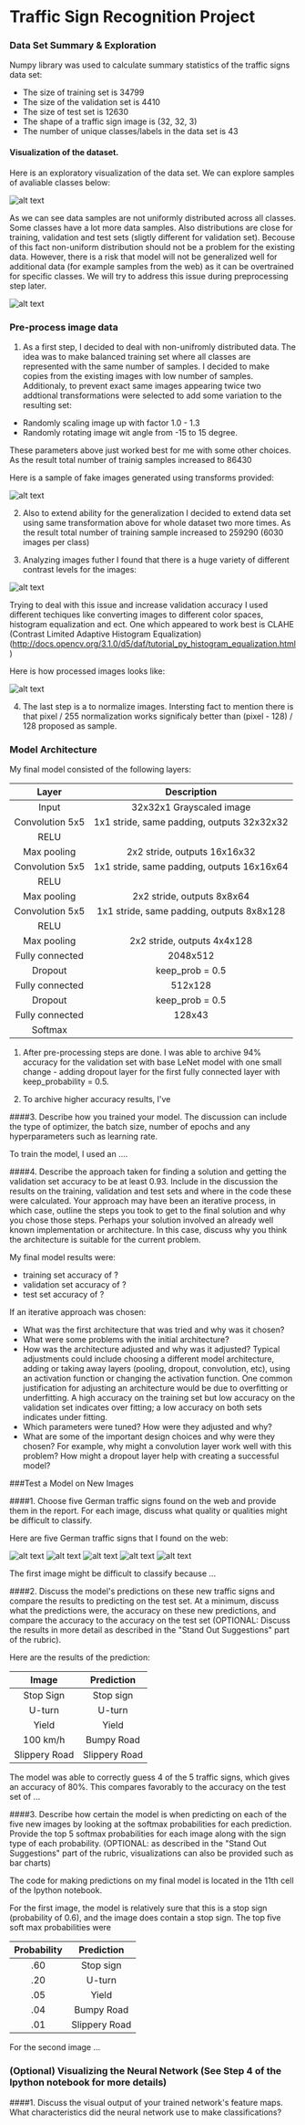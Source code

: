 # Traffic Sign Recognition Project


[//]: # (Image References)

[image1]: ./images/signs_samples.png "Signs sample"
[image2]: ./images/signs_distribution.png "Signs distribution"
[image3]: ./images/transform_samples.png "Transformed images"
[image4]: ./images/samples.png "Samples"
[image5]: ./images/processed_signs.png "Processed signs"
[image6]: ./examples/placeholder.png "Traffic Sign 3"
[image7]: ./examples/placeholder.png "Traffic Sign 4"
[image8]: ./examples/placeholder.png "Traffic Sign 5"

### Data Set Summary & Exploration

Numpy library was used to calculate summary statistics of the traffic
signs data set:

* The size of training set is 34799
* The size of the validation set is 4410
* The size of test set is 12630
* The shape of a traffic sign image is (32, 32, 3)
* The number of unique classes/labels in the data set is 43

#### Visualization of the dataset.

Here is an exploratory visualization of the data set.  We can explore samples of avaliable classes below:  

![alt text][image1]

As we can see data samples are not uniformly distributed across all classes. Some classes have a lot more data samples. Also distributions are close for training, validation and test sets (sligtly different for validation set). Becouse of this fact non-uniform distribution should not be a problem for the existing data. However, there is a risk that model will not be generalized well for additional data (for example samples from the web) as it can be overtrained for specific classes. We will try to address this issue during preprocessing step later.

![alt text][image2]

### Pre-process image data 

1. As a first step, I decided to deal with non-unifromly distributed data. The idea was to make balanced training set where all classes are represented with the same number of samples. I decided to make copies from the existing images with low number of samples. Additionaly, to prevent exact same images appearing twice two addtional transformations were selected to add some variation to the resulting set:
* Randomly scaling image up with factor 1.0 - 1.3
* Randomly rotating image wit angle from -15 to 15 degree.

 These parameters above just worked best for me with some other choices. 
 As the result total number of trainig samples increased to 86430
 
 Here is a sample of fake images generated using transforms provided:
 
![alt text][image3]

2. Also to extend ability for the generalization I decided to extend data set using same transformation above for whole dataset two more times. As the result total number of training sample increased to 259290 (6030 images per class)

3. Analyzing images futher I found that there is a huge variety of different contrast levels for the images:

![alt text][image4]

 Trying to deal with this issue and increase validation accuracy I used different techiques like converting images to different color    spaces, histogram equalization and ect. One which appeared to work best is CLAHE (Contrast Limited Adaptive Histogram Equalization)(http://docs.opencv.org/3.1.0/d5/daf/tutorial_py_histogram_equalization.html)  
 
 Here is how processed images looks like:

![alt text][image5]

4. The last step is a to normalize images. Intersting fact to mention there is that pixel / 255  normalization works significaly better than (pixel - 128) / 128 proposed as sample.  

### Model Architecture  

My final model consisted of the following layers:

| Layer         		|     Description	        					| 
|:---------------------:|:---------------------------------------------:| 
| Input         		| 32x32x1 Grayscaled image   							| 
| Convolution 5x5     	| 1x1 stride, same padding, outputs 32x32x32 	|
| RELU					|												|
| Max pooling	      	| 2x2 stride,  outputs 16x16x32 |
| Convolution 5x5     	| 1x1 stride, same padding, outputs 16x16x64 	|
| RELU					|												|
| Max pooling	      	| 2x2 stride,  outputs 8x8x64 |
| Convolution 5x5     	| 1x1 stride, same padding, outputs 8x8x128 	|
| RELU					|												|
| Max pooling	      	| 2x2 stride,  outputs 4x4x128 |
| Fully connected		| 2048x512        									|
| Dropout | keep_prob = 0.5        									|
| Fully connected		| 512x128        									|
| Dropout | keep_prob = 0.5        									|
| Fully connected		| 128x43        									|
| Softmax				|       									|

1. After pre-processing steps are done. I was able to archive 94% accuracy for the validation set with base LeNet model with one small change - adding dropout layer for the first fully connected layer with keep_probability = 0.5.

2. To archive higher accuracy results, I've   



####3. Describe how you trained your model. The discussion can include the type of optimizer, the batch size, number of epochs and any hyperparameters such as learning rate.

To train the model, I used an ....

####4. Describe the approach taken for finding a solution and getting the validation set accuracy to be at least 0.93. Include in the discussion the results on the training, validation and test sets and where in the code these were calculated. Your approach may have been an iterative process, in which case, outline the steps you took to get to the final solution and why you chose those steps. Perhaps your solution involved an already well known implementation or architecture. In this case, discuss why you think the architecture is suitable for the current problem.

My final model results were:
* training set accuracy of ?
* validation set accuracy of ? 
* test set accuracy of ?

If an iterative approach was chosen:
* What was the first architecture that was tried and why was it chosen?
* What were some problems with the initial architecture?
* How was the architecture adjusted and why was it adjusted? Typical adjustments could include choosing a different model architecture, adding or taking away layers (pooling, dropout, convolution, etc), using an activation function or changing the activation function. One common justification for adjusting an architecture would be due to overfitting or underfitting. A high accuracy on the training set but low accuracy on the validation set indicates over fitting; a low accuracy on both sets indicates under fitting.
* Which parameters were tuned? How were they adjusted and why?
* What are some of the important design choices and why were they chosen? For example, why might a convolution layer work well with this problem? How might a dropout layer help with creating a successful model?

 

###Test a Model on New Images

####1. Choose five German traffic signs found on the web and provide them in the report. For each image, discuss what quality or qualities might be difficult to classify.

Here are five German traffic signs that I found on the web:

![alt text][image4] ![alt text][image5] ![alt text][image6] 
![alt text][image7] ![alt text][image8]

The first image might be difficult to classify because ...

####2. Discuss the model's predictions on these new traffic signs and compare the results to predicting on the test set. At a minimum, discuss what the predictions were, the accuracy on these new predictions, and compare the accuracy to the accuracy on the test set (OPTIONAL: Discuss the results in more detail as described in the "Stand Out Suggestions" part of the rubric).

Here are the results of the prediction:

| Image			        |     Prediction	        					| 
|:---------------------:|:---------------------------------------------:| 
| Stop Sign      		| Stop sign   									| 
| U-turn     			| U-turn 										|
| Yield					| Yield											|
| 100 km/h	      		| Bumpy Road					 				|
| Slippery Road			| Slippery Road      							|


The model was able to correctly guess 4 of the 5 traffic signs, which gives an accuracy of 80%. This compares favorably to the accuracy on the test set of ...

####3. Describe how certain the model is when predicting on each of the five new images by looking at the softmax probabilities for each prediction. Provide the top 5 softmax probabilities for each image along with the sign type of each probability. (OPTIONAL: as described in the "Stand Out Suggestions" part of the rubric, visualizations can also be provided such as bar charts)

The code for making predictions on my final model is located in the 11th cell of the Ipython notebook.

For the first image, the model is relatively sure that this is a stop sign (probability of 0.6), and the image does contain a stop sign. The top five soft max probabilities were

| Probability         	|     Prediction	        					| 
|:---------------------:|:---------------------------------------------:| 
| .60         			| Stop sign   									| 
| .20     				| U-turn 										|
| .05					| Yield											|
| .04	      			| Bumpy Road					 				|
| .01				    | Slippery Road      							|


For the second image ... 

### (Optional) Visualizing the Neural Network (See Step 4 of the Ipython notebook for more details)
####1. Discuss the visual output of your trained network's feature maps. What characteristics did the neural network use to make classifications?

